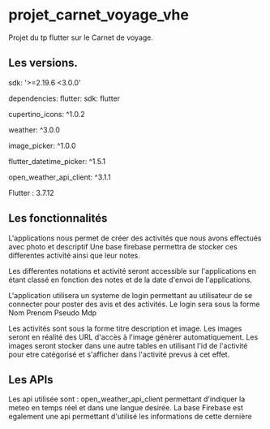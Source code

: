 # projet_carnet_voyage_vhe

Projet du tp flutter sur le Carnet de voyage.

## Les versions.
sdk: '>=2.19.6 <3.0.0'


dependencies:
flutter:
sdk: flutter

cupertino_icons: ^1.0.2

weather: ^3.0.0

image_picker: ^1.0.0

flutter_datetime_picker: ^1.5.1

open_weather_api_client: ^3.1.1

Flutter :  3.7.12

## Les fonctionnalités

L'applications nous permet de créer des activités que nous avons effectués avec photo et descriptif
Une base firebase permettra de stocker ces differentes activité ainsi que leur notes.

Les differentes notations et activité seront accessible sur l'applications en étant classé en fonction des notes et de la date d'envoi de l'applications.

L'application utilisera un systeme de login permettant au utilisateur de se connecter pour poster des avis et des activités.
Le login sera sous la forme Nom Prenom Pseudo Mdp

Les activités sont sous la forme titre description et image.
Les images seront en réalité des URL d'accès à l'image générer automatiquement.
Les images seront stocker dans une autre tables en utilisant l'id de l'activité pour etre catégorisé et s'afficher dans l'activité prevus à cet effet.

## Les APIs

Les api utilisée sont :
open_weather_api_client permettant d'indiquer la meteo en temps réel et dans une langue desirée.
La base Firebase est egalement une api permettant d'utilisé les informations de cette dernière 